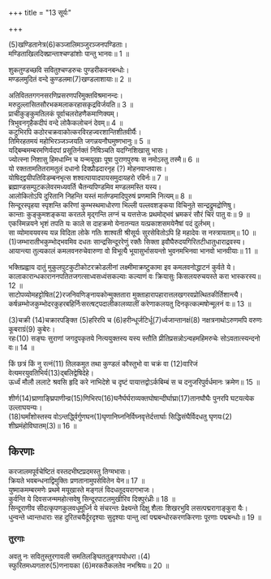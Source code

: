 +++
title = "13 सूर्यः"

+++
  
(5)खण्डितानेत्र(6)कञ्जालिमञ्जुरञ्जनपण्डिताः।  
मण्डिताखिलदिक्प्रान्ताश्चण्डांशोः पान्तु भानवः॥ 1 ॥  


[^5]: नायिकाविशेषा.


[^6]: कमलम्.
 
शुकतुण्डच्छवि सवितुश्चण्डरुचः पुण्डरीकवनबन्धोः।  
मण्डलमुदितं वन्दे कुण्डलमा(7)खण्डलाशायाः॥ 2 ॥  


[^7]: पूर्वदिशः.
 
अतिविततगगनसरणिप्रसरणपरिमुक्तविश्रमानन्दः।  
मरुदुल्लासितसौरभकमलाकरहासकृद्रविर्जयति॥ 3 ॥  
प्राचीकुङ्कुमतिलकं पूर्वाचलरोहणैकमाणिक्यम्।  
त्रिभुवनगृहैकदीपं वन्दे लोकैकलोचनं देवम्॥ 4 ॥  
कटुभिरपि कठोरचक्रवाकोत्करविरहज्वरशान्तिशीतवीर्यैः।  
तिमिरहतमयं महोभिरञ्जञ्जयति जगन्नयनौघमुष्णभानुः॥ 5 ॥  
यद्बिम्बमम्बरमणिर्यदपां प्रसूतिर्नक्तं निषिञ्चति यदग्निशिखासु भासः।  
ज्योत्स्ना निशासु हिमधाम्नि च यन्मयूखाः पूषा पुराणपुरुषः स नमोऽस्तु तस्मै॥ 6 ॥  
यो रक्ततामतितरामतुलं दधानो दिक्प्रौढदारनृह (?) मोहनवाप्तवासः।  
योषिद्द्वयीपतिविडम्बनभृत्स शश्वत्पायादपायसमुदायहरो रविर्नः॥ 7 ॥  
ब्रह्माण्डसम्पुटकलेवरमध्यवर्ति चैतन्यपिण्डमिव मण्डलमस्ति यस्य।  
आलोकितोऽपि दुरितानि निहन्ति यस्तं मार्तण्डमादिपुरुषं प्रणमामि नित्यम्॥ 8 ॥  
सिन्दूरस्पृहया स्पृशन्ति करिणां कुम्भस्थमाधोरणा भिल्ली पल्लवशङ्कया विचिनुते सान्द्रद्रुमद्रोणिषु।  
कान्ताः कुङ्कुमशङ्कया करतले मृद्गन्ति लग्नं च यत्तत्तेजः प्रथमोद्भवं भ्रमकरं सौरं चिरं पातु वः॥ 9 ॥  
एकस्मिन्नयने भृशं तपति यः काले स दाहक्रमो येनातन्यत यत्प्रकाशसमयेनैषां पदं दुर्लभम्।  
सा व्योमावयवस्य यन्न विदिता लोके गतिः शाश्वती श्रीसूर्यः सुरसेवितोऽपि हि महादेवः स नस्त्रायताम्॥ 10 ॥  
(1)जम्भारातीभकुम्भोद्भवमिव दधतः सान्द्रसिन्दूररेणुं रक्तैः सिक्ता इवौघैरुदयगिरितटीधातुधाराद्रवस्य।  
आयान्त्या तुल्यकालं कमलवनरुचेवारुणा वो विभूत्यै भूयासुर्भासयन्तो भुवनमभिनवा भानवो भानवीयाः॥ 11 ॥  


[^1]: इन्द्रः.
 
भक्तिप्रह्वाय दातुं मुकुलपुटकुटीकोटरक्रोडलीनां लक्ष्मीमाक्रष्टुकामा इव कमलवनोद्धाटनं कुर्वते ये।  
कालाकारान्धकाराननपतितजगत्साध्वसध्वंसकल्याः कल्याणं वः क्रियासुः किसलयरुचयस्ते करा भास्करस्य॥ 12 ॥  
साटोपव्योमहट्टोषित(2)रजनिवणिङ्नायकोन्मुक्ततारा मुक्ताहारापहारात्तलखगरवप्रोत्थितकीर्तिशान्त्यै।  
कर्षन्नम्भोजकुम्भोदरकुहरबहिर्निःसरत्षट्पदालीकालव्यालीं करेणाकलयतु दिनकृत्कल्मषोन्मूलनं वः॥ 13 ॥  


[^2]: क्रयविक्रयस्थानम्.
 
(3)चक्री (14)चक्रारपङ्क्ति (5)हरिरपि च (6)हरीन्धूर्जटिर्धू(7)र्ध्वजान्तानक्षं(8) नक्षत्रनाथोऽरुणमपि वरुणः कूबराग्रं(9) कुबेरः।  
रहः(10) सङ्घः सुराणां जगदुपकृतये नित्ययुक्तस्य यस्य स्तौति प्रीतिप्रसन्नोऽन्वहमहिमरुचेः सोऽवतात्स्यन्दनो वः॥ 14 ॥  


[^3]: विष्णुः.


[^4]: कीलकः.


[^5]: इन्द्रः.


[^6]: अश्वान्.


[^7]: यानमुखम्.


[^8]: चक्र.


[^9]: युगंधर.


[^10]: वेगः.
 
किं छत्रं किं नु रत्नं(11) तिलकमुत तथा कुण्डलं कौस्तुभो वा चक्रं वा (12)वारिजं वेत्यमरयुवतिभिर्य(13)द्बलिद्वेषिदेहे।  
ऊर्ध्वं मौलौ ललाटे श्रवसि हृदि करे नाभिदेशे च दृष्टं पायात्तद्वोऽर्कबिम्बं स च दनुजरिपुर्वर्धमानः क्रमेण॥ 15 ॥  


[^11]: चूडारत्नम्.


[^12]: यतोविष्णोर्नाभिदेशे कमलं वर्तते.


[^13]: वामनाकृत्या.
 
शीर्ण(14)घ्राणाङ्घ्रिपाणीन्व्र(15)णिभिरप(16)घनैर्घर्घराव्यक्तघोषान्दीर्घाघ्रा(17)तानघौघैः पुनरपि घटयत्येक उल्लाघयन्यः।  
(18)घर्मांशोस्तस्य वोऽन्तर्द्ध्विर्गुणघन(1)घृणानिघ्ननिर्विघ्नवृत्तेर्दत्तार्घाः सिद्धिसंघैर्विदधतु घृणयः(2) शीघ्रमंहोविघातम्(3)॥ 16 ॥  


[^14]: कुष्ठरोगविशीर्णनासिकापादपाणीन्.


[^15]: क्षतविशिष्टैः.


[^16]: शरीरैः.


[^17]: चिरकालं ग्रस्तान्.


[^18]: सूर्यस्य


[^1]: सततकृपा.


[^2]: रश्मयः.


[^3]: पापम्.


## किरणाः
करजालमपूर्वचेष्टितं वस्तदभीष्टप्रदमस्तु तिग्मभासः।  
क्रियते भवबन्धनाद्विमुक्तिः प्रणतानामुपसेवितेन येन॥ 17 ॥  
युष्माकमम्बरमणेः प्रथमे मयूखास्ते मङ्गलं विदधतूदयरागभाजः।  
कुर्वन्ति ये दिवसजन्ममहोत्सवेषु सिन्दूरपाटलमुखीरिव दिक्पुरंध्रीः॥ 18 ॥  
सिन्दूराणीव सीदत्कृपणकुलवधूमूर्ध्नि ये संचरन्तः प्रेक्ष्यन्ते दिक्षु शैलाः शिखरभुवि लसत्पद्मरागाङ्कुरा यैः।  
धुन्वन्ते ध्वान्तधाराः सह दुरितचयैर्दूरदृश्याः सुदृश्याः पान्तु त्वां पद्मबन्धोरकरणकिरणाः पूरणाः पद्मबन्धोः॥ 19 ॥  

### तुरगाः
अवतु नः सवितुस्तुरगावली समतिलङ्घिततुङ्गपयोधरा।(4)  
स्फुरितमध्यगतारु(5)णनायका (6)मरकतैकलतेव नभश्रियः॥ 20 ॥  


[^4]: मेघाः; [पक्षे] स्तनौ.


[^5]: अरुणरूपो नायकः सारथिर्यस्याः; [पक्षे] अरुण आरक्तो नायको हारमध्यमणिः.


[^6]: सूर्यतुरङ्गमाणां हरितवर्णत्वादित्यर्थः.
 
